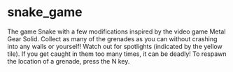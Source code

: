 # snake_game
The game Snake with a few modifications inspired by the video game Metal Gear Solid. 
Collect as many of the grenades as you can without crashing into any walls or yourself!
Watch out for spotlights (indicated by the yellow tile). If you get caught in them too many times, it can be deadly!
To respawn the location of a grenade, press the N key. 
